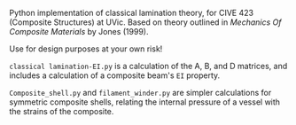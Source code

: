 Python implementation of classical lamination theory, for CIVE 423 (Composite Structures) at UVic. Based on theory outlined in _Mechanics Of Composite Materials_ by Jones (1999).

Use for design purposes at your own risk!

`classical lamination-EI.py` is a calculation of the A, B, and D matrices, and includes a calculation of a composite beam's `EI` property.

`Composite_shell.py` and `filament_winder.py` are simpler calculations for symmetric composite shells, relating the internal pressure of a vessel with the strains of the composite.
